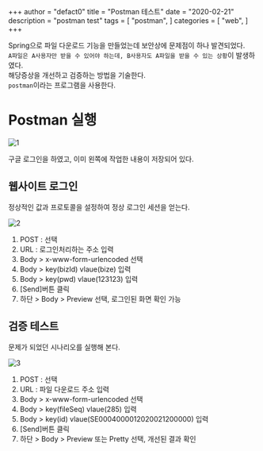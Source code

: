 +++
author = "defact0"
title = "Postman 테스트"
date = "2020-02-21"
description = "postman test"
tags = [
    "postman",
]
categories = [
    "web",
]
+++

Spring으로 파일 다운로드 기능을 만들었는데 보안상에 문제점이 하나 발견되었다.  
`A파일은 A사용자만 받을 수 있어야 하는데, B사용자도 A파일을 받을 수 있는 상황`이 발생하였다.  
해당증상을 개선하고 검증하는 방법을 기술한다.  
`postman`이라는 프로그램을 사용한다.

<!--more-->

# Postman 실행
![1](/img/2020/02/21/1.png)

구글 로그인을 하였고, 이미 왼쪽에 작업한 내용이 저장되어 있다.

## 웹사이트 로그인

정상적인 값과 프로토콜을 설정하여 정상 로그인 세션을 얻는다.

![2](/img/2020/02/21/2.png)<br>

1. POST : 선택
1. URL : 로그인처리하는 주소 입력
1. Body > x-www-form-urlencoded 선택
1. Body > key(bizId) vlaue(bize) 입력
1. Body > key(pwd) vlaue(123123) 입력
1. [Send]버튼 클릭
1. 하단 > Body > Preview 선택, 로그인된 화면 확인 가능


## 검증 테스트

문제가 되었던 시나리오를 실행해 본다.

![3](/img/2020/02/21/3.png)<br>

1. POST : 선택
1. URL : 파일 다운로드 주소 입력
1. Body > x-www-form-urlencoded 선택
1. Body > key(fileSeq) vlaue(285) 입력
1. Body > key(id) vlaue(SE0004000012020021200000) 입력
1. [Send]버튼 클릭
1. 하단 > Body > Preview 또는 Pretty 선택, 개선된 결과 확인
